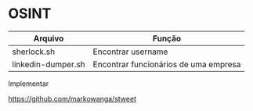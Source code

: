 # OSINT

| Arquivo            | Função                                |
| ------------------ | ------------------------------------- |
| sherlock.sh        | Encontrar username                    |
| linkedin-dumper.sh | Encontrar funcionários de uma empresa |

Implementar

https://github.com/markowanga/stweet
